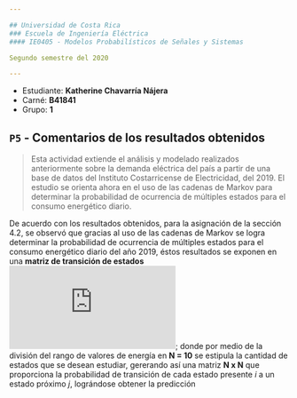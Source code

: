 ```yaml
---

## Universidad de Costa Rica
### Escuela de Ingeniería Eléctrica
#### IE0405 - Modelos Probabilísticos de Señales y Sistemas

Segundo semestre del 2020

---
```


* Estudiante: **Katherine Chavarría Nájera**
* Carné: **B41841**
* Grupo: **1**


## `P5` - Comentarios de los resultados obtenidos
> Esta actividad extiende el análisis y modelado realizados anteriormente sobre la demanda eléctrica del país a partir de una base de datos del Instituto Costarricense de Electricidad, del 2019. El estudio se orienta ahora en el uso de las cadenas de Markov para determinar la probabilidad de ocurrencia de múltiples estados para el consumo energético diario.

De acuerdo con los resultados obtenidos, para la asignación de la sección 4.2, se observó que gracias al uso de las cadenas de Markov se logra determinar la probabilidad de ocurrencia de múltiples estados para el consumo energético diario del año 2019, éstos resultados se exponen en una **matriz de transición de estados** ![](https://latex.codecogs.com/gif.latex?%5CPi); donde por medio de la división del rango de valores de energía en **N = 10** se estipula la cantidad de estados que se desean estudiar, gererando así una matriz **N x N** que proporciona la probabilidad de transición de cada estado presente *i* a un estado próximo *j*, lográndose obtener la predicción 
